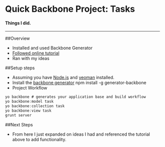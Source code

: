 # Quick Backbone Project: Tasks

#### Things I did.

***
##Overview
* Installed and used Backbone Generator
* [Followed online tutorial](http://tutorialzine.com/2013/04/services-chooser-backbone-js/)
* Ran with my ideas

##Setup steps
* Assuming you have [Node.js](http://nodejs.org/) and [yeoman](http://yeoman.io/) installed.
* Install the [backbone generator](https://github.com/yeoman/generator-backbone) npm install -g generator-backbone
* Project Workflow

```javascript
yo backbone # generates your application base and build workflow
yo backbone:model task
yo backbone:collection task
yo backbone:view task
grunt server
```
##Next Steps
* From here I just expanded on ideas I had and referenced the tutorial above to add functionality.